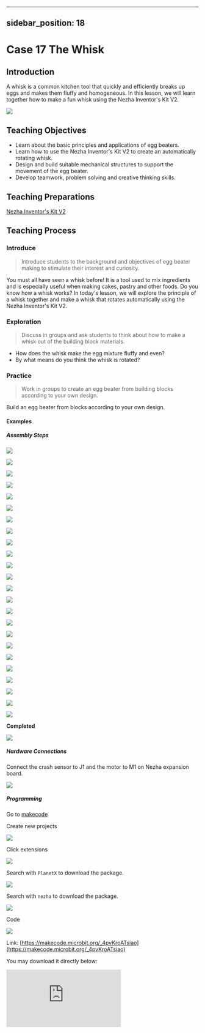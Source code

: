 ﻿ ---
sidebar_position: 18
---

# Case 17 The Whisk


## Introduction

A whisk is a common kitchen tool that quickly and efficiently breaks up eggs and makes them fluffy and homogeneous. In this lesson, we will learn together how to make a fun whisk using the Nezha Inventor's Kit V2.



![](https://wiki-media-ef.oss-cn-hongkong.aliyuncs.com//images/nezha-inventors-kit-v2-case-17-01.png)

## Teaching Objectives

- Learn about the basic principles and applications of egg beaters.
- Learn how to use the Nezha Inventor's Kit V2 to create an automatically rotating whisk.
- Design and build suitable mechanical structures to support the movement of the egg beater.
- Develop teamwork, problem solving and creative thinking skills.

## Teaching Preparations

[Nezha Inventor's Kit V2](https://www.elecfreaks.com/nezha-inventor-s-kit-v2-for-micro-bit.html)


## Teaching Process

### Introduce

>Introduce students to the background and objectives of egg beater making to stimulate their interest and curiosity.

You must all have seen a whisk before! It is a tool used to mix ingredients and is especially useful when making cakes, pastry and other foods. Do you know how a whisk works? In today's lesson, we will explore the principle of a whisk together and make a whisk that rotates automatically using the Nezha Inventor's Kit V2.

### Exploration

> Discuss in groups and ask students to think about how to make a whisk out of the building block materials.

- How does the whisk make the egg mixture fluffy and even?
- By what means do you think the whisk is rotated?

### Practice

> Work in groups to create an egg beater from building blocks according to your own design.

Build an egg beater from blocks according to your own design.

#### Examples

##### Assembly Steps

![](https://wiki-media-ef.oss-cn-hongkong.aliyuncs.com//images/nezha-inventors-kit-v2-step-17-01.png)

![](https://wiki-media-ef.oss-cn-hongkong.aliyuncs.com//images/nezha-inventors-kit-v2-step-17-02.png)

![](https://wiki-media-ef.oss-cn-hongkong.aliyuncs.com//images/nezha-inventors-kit-v2-step-17-03.png)

![](https://wiki-media-ef.oss-cn-hongkong.aliyuncs.com//images/nezha-inventors-kit-v2-step-17-04.png)

![](https://wiki-media-ef.oss-cn-hongkong.aliyuncs.com//images/nezha-inventors-kit-v2-step-17-05.png)

![](https://wiki-media-ef.oss-cn-hongkong.aliyuncs.com//images/nezha-inventors-kit-v2-step-17-06.png)

![](https://wiki-media-ef.oss-cn-hongkong.aliyuncs.com//images/nezha-inventors-kit-v2-step-17-07.png)

![](https://wiki-media-ef.oss-cn-hongkong.aliyuncs.com//images/nezha-inventors-kit-v2-step-17-08.png)

![](https://wiki-media-ef.oss-cn-hongkong.aliyuncs.com//images/nezha-inventors-kit-v2-step-17-09.png)

![](https://wiki-media-ef.oss-cn-hongkong.aliyuncs.com//images/nezha-inventors-kit-v2-step-17-10.png)

![](https://wiki-media-ef.oss-cn-hongkong.aliyuncs.com//images/nezha-inventors-kit-v2-step-17-11.png)

![](https://wiki-media-ef.oss-cn-hongkong.aliyuncs.com//images/nezha-inventors-kit-v2-step-17-12.png)

![](https://wiki-media-ef.oss-cn-hongkong.aliyuncs.com//images/nezha-inventors-kit-v2-step-17-13.png)

![](https://wiki-media-ef.oss-cn-hongkong.aliyuncs.com//images/nezha-inventors-kit-v2-step-17-14.png)

![](https://wiki-media-ef.oss-cn-hongkong.aliyuncs.com//images/nezha-inventors-kit-v2-step-17-15.png)

![](https://wiki-media-ef.oss-cn-hongkong.aliyuncs.com//images/nezha-inventors-kit-v2-step-17-16.png)

![](https://wiki-media-ef.oss-cn-hongkong.aliyuncs.com//images/nezha-inventors-kit-v2-step-17-17.png)

![](https://wiki-media-ef.oss-cn-hongkong.aliyuncs.com//images/nezha-inventors-kit-v2-step-17-18.png)

![](https://wiki-media-ef.oss-cn-hongkong.aliyuncs.com//images/nezha-inventors-kit-v2-step-17-19.png)

![](https://wiki-media-ef.oss-cn-hongkong.aliyuncs.com//images/nezha-inventors-kit-v2-step-17-20.png)

![](https://wiki-media-ef.oss-cn-hongkong.aliyuncs.com//images/nezha-inventors-kit-v2-step-17-21.png)

![](https://wiki-media-ef.oss-cn-hongkong.aliyuncs.com//images/nezha-inventors-kit-v2-step-17-22.png)

![](https://wiki-media-ef.oss-cn-hongkong.aliyuncs.com//images/nezha-inventors-kit-v2-step-17-23.png)

![](https://wiki-media-ef.oss-cn-hongkong.aliyuncs.com//images/nezha-inventors-kit-v2-step-17-24.png)

**Completed**

![](https://wiki-media-ef.oss-cn-hongkong.aliyuncs.com//images/nezha-inventors-kit-v2-case-17-01.png)


##### Hardware Connections

Connect the crash sensor to J1 and the motor to M1 on Nezha expansion board. 

![](https://wiki-media-ef.oss-cn-hongkong.aliyuncs.com//images/nezha-inventors-kit-v2-case-16-02.png)

##### Programming

Go to [makecode](https://makecode.microbit.org/#)

Create new projects

![](https://wiki-media-ef.oss-cn-hongkong.aliyuncs.com//images/nezha-inventors-kit-v2-case-19-03.png)

Click extensions

![](https://wiki-media-ef.oss-cn-hongkong.aliyuncs.com//images/nezha-inventors-kit-v2-case-19-04.png)


Search with `PlanetX` to download the package. 

![](https://wiki-media-ef.oss-cn-hongkong.aliyuncs.com//images/nezha-inventors-kit-v2-case-19-05.png)

Search with `nezha` to download the package.

![](https://wiki-media-ef.oss-cn-hongkong.aliyuncs.com//images/nezha-inventors-kit-v2-case-19-06.png)

Code

![](https://wiki-media-ef.oss-cn-hongkong.aliyuncs.com//images/nezha-inventors-kit-v2-case-17-07.png)


Link: [https://makecode.microbit.org/_4pvKroATsiao](https://makecode.microbit.org/_4pvKroATsiao)

You may download it directly below: 

<div
    style={{
        position: 'relative',
        paddingBottom: '60%',
        overflow: 'hidden',
    }}
>
    <iframe
        src="https://makecode.microbit.org/_4pvKroATsiao"
        frameborder="0"
        sandbox="allow-popups allow-forms allow-scripts allow-same-origin"
        style={{
            position: 'absolute',
            width: '100%',
            height: '100%',
        }}
    />
</div>


### Demonstration

>Present in groups and compare the results and effectiveness of each group.

#### Result

Start the device by pressing the crash sensor and release it to stop. 

![](https://wiki-media-ef.oss-cn-hongkong.aliyuncs.com//images/nezha-inventors-kit-v2-case-17.gif)

### Reflection

>Share in groups so that students in each group can share their production process and insights, summarise the problems and solutions they encountered, and evaluate their strengths and weaknesses.

